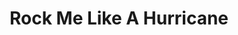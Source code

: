 ---
title: Rock Me Like A Hurricane
year: 2006-01-01
writer: Robby Valentine
composer: Robby Valentine
about: |
  The stranger in the midst. 80’s electro-pop sounding track with catchy sing along pop/rock chorus. Sung with low -tongue in cheek- lead vocals customary for these type of songs. A fun track that escapes the dark atmosphere of the majority of the songs on this album. Synthesized-basses, pounding bass drum, danceable rhythm, the patently obvious gay-pastiche puts a smile on your face.
---